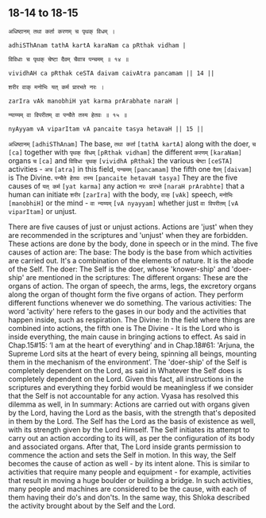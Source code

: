 ## 18-14 to 18-15


```shloka-sa
अधिष्ठानम् तथा कर्ता करणम् च पृथक् विधम् ।
```
```shloka-sa-hk
adhiSThAnam tathA kartA karaNam ca pRthak vidham |
```
```shloka-sa
विविधाः च पृथक् चेष्टा दैवम् चैवात्र पन्चमम् ॥ १४ ॥
```
```shloka-sa-hk
vividhAH ca pRthak ceSTA daivam caivAtra pancamam || 14 ||
```

```shloka-sa
शरीर वाक् मनोभिः यत् कर्म प्रारभते नरः ।
```
```shloka-sa-hk
zarIra vAk manobhiH yat karma prArabhate naraH |
```
```shloka-sa
न्याय्यम् वा विपरीतम् वा पन्चैते तस्य हेतवः ॥ १५ ॥
```
```shloka-sa-hk
nyAyyam vA viparItam vA pancaite tasya hetavaH || 15 ||
```

`अधिष्ठानम्` `[adhiSThAnam]` The base, `तथा कर्ता` `[tathA kartA]` along with the doer, `च` `[ca]` together with `पृथक् विधम्` `[pRthak vidham]` the different `करणम्` `[karaNam]` organs `च` `[ca]` and `विविधा पृथक्` `[vividhA pRthak]` the various `चेष्टा` `[ceSTA]` activities - `अत्र` `[atra]` in this field, `पन्चमम्` `[pancamam]` the fifth one `दैवम्` `[daivam]` is The Divine.
`पन्चैते हेतवः तस्य` `[pancaite hetavaH tasya]` They are the five causes of `यत् कर्म` `[yat karma]` any action `नरः प्रारभ्ते` `[naraH prArabhte]` that a human can initiate `शरीर` `[zarIra]` with the body, `वाक्` `[vAk]` speech, `मनोभिः` `[manobhiH]` or the mind - `वा न्यय्यम्` `[vA nyayyam]` whether just `वा विपरीतम्` `[vA viparItam]` or unjust.

There are five causes of just or unjust actions. Actions are 'just' when they are recommended in the scriptures and 'unjust' when they are forbidden. These actions are done by the body, done in speech or in the mind. The five causes of action are:
The base: The body is the base from which activities are carried out. It's a combination of the elements of nature. It is the abode of the Self.
The doer: The Self is the doer, whose 'knower-ship' and 'doer-ship' are mentioned in the scriptures: 
The different organs: These are the organs of action. The organ of speech, the arms, legs, the excretory organs along the organ of thought form the five organs of action. They perform different functions whenever we do something.
The various activities: The word 'activity' here refers to the gases in our body and the activities that happen inside, such as respiration.
The Divine: In the field where things are combined into actions, the fifth one is The Divine - It is the Lord who is inside everything, the main cause in bringing actions to effect. As said in Chap.15#15: ‘I am at the heart of everything’ and in Chap.18#61: 'Arjuna, the Supreme Lord sits at the heart of every being, spinning all beings, mounting them in the mechanism of the environment’. 
The 'doer-ship' of the Self is completely dependent on the Lord, as said in 
Whatever the Self does is completely dependent on the Lord. Given this fact, all instructions in the scriptures and everything they forbid would be meaningless if we consider that the Self is not accountable for any action. Vyasa has resolved this dilemma as well, in 
In summary: Actions are carried out with organs given by the Lord, having the Lord as the basis, with the strength that's deposited in them by the Lord. The Self has the Lord as the basis of existence as well, with its strength given by the Lord Himself. 
The Self initiates its attempt to carry out an action according to its will, as per the configuration of its body and associated organs. After that, The Lord inside grants permission to commence the action and sets the Self in motion. In this way, the Self becomes the cause of action as well - by its intent alone.
This is similar to activities that require many people and equipment - for example, activities that result in moving a huge boulder or building a bridge. In such activities, many people and machines are considered to be the cause, with each of them having their do's and don'ts. In the same way, this Shloka described the activity brought about by the Self and the Lord.

